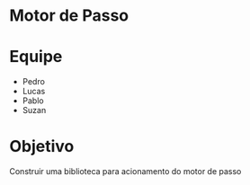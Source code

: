 # Motor de Passo

# Equipe 

* Pedro
* Lucas
* Pablo
* Suzan 

# Objetivo 

Construir uma biblioteca para acionamento do motor de passo 
